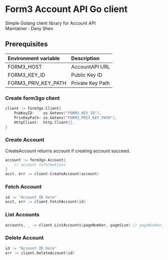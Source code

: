 # Form3 Account API Go client

Simple Golang client library for Account API  
Maintainer : Dany Shen

## Prerequisites
| Environment variable | Description                                |
|:---------------------|:-------------------------------------------|
| FORM3_HOST           | AccountAPI URL                             |
| FORM3_KEY_ID         | Public Key ID                              |
| FORM3_PRIV_KEY_PATH  | Private Key Path                           |

### Create form3go client
```go
client := form3go.Client{
    PubKeyID:    os.Getenv("FORM3_KEY_ID"),
    PrivKeyPath: os.Getenv("FORM3_PRIV_KEY_PATH"),
    HttpClient:  http.Client{},
}
```

### Create Account
CreateAccount returns account if creating account succeed.
```go
account := form3go.Account{
    // account informations
}
acct, err := client.CreateAccount(account)
```

### Fetch Account
```go
id := "Account ID here"
acct, err := client.FetchAccount(id)
```

### List Accounts
```go
accounts, _ := client.ListAccounts(pageNumber, pageSize) // pageNumber, pageSize are int values
```

### Delete Account
```go
id := "Account ID here"
err := client.DeleteAccount(id)
```
